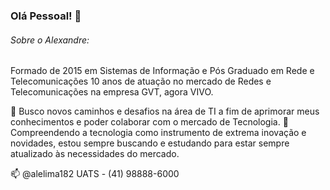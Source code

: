 ### Olá Pessoal! 👋 

###### Sobre o Alexandre:
Formado de 2015 em Sistemas de Informação e Pós Graduado em Rede e Telecomunicações
10 anos de atuação no mercado de Redes e Telecomunicações na empresa GVT, agora VIVO.

👀  Busco novos caminhos e desafios na área de TI a fim de aprimorar meus conhecimentos e poder colaborar com o mercado de Tecnologia.
🌱  Compreendendo a tecnologia como instrumento de extrema inovação e novidades, estou sempre buscando e estudando para estar sempre atualizado às necessidades do mercado.

📫  @alelima182
UATS - (41) 98888-6000

<!---
AleLima182/AleLima182 is a ✨ special ✨ repository because its `README.md` (this file) appears on your GitHub profile.
You can click the Preview link to take a look at your changes.
--->
